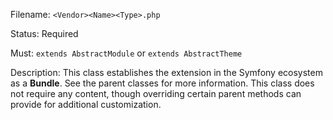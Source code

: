 Filename: `<Vendor><Name><Type>.php`

Status: Required

Must: `extends AbstractModule` or `extends AbstractTheme`

Description: This class establishes the extension in the Symfony ecosystem as a **Bundle**.
See the parent classes for more information. This class does not require any content, though overriding certain
parent methods can provide for additional customization.
